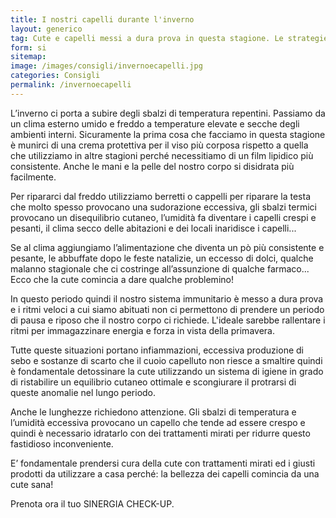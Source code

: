 ```yaml
---
title: I nostri capelli durante l'inverno
layout: generico
tag: Cute e capelli messi a dura prova in questa stagione. Le strategie per mantenerli in forma.
form: si
sitemap:
image: /images/consigli/invernoecapelli.jpg
categories: Consigli
permalink: /invernoecapelli
---
```


L’inverno ci porta a subire degli sbalzi di temperatura repentini. Passiamo da un clima esterno umido e freddo a temperature elevate e secche degli ambienti interni. Sicuramente la prima cosa che facciamo in questa stagione è munirci di una crema protettiva per il viso più corposa rispetto a quella che utilizziamo in altre stagioni perché necessitiamo di un film lipidico più consistente. Anche le mani e la pelle del nostro corpo si disidrata più facilmente.

Per ripararci dal freddo utilizziamo berretti o cappelli per riparare la testa che molto spesso provocano una sudorazione eccessiva, gli sbalzi termici provocano un disequilibrio cutaneo, l’umidità fa diventare i capelli crespi e pesanti, il clima secco delle abitazioni e dei locali inaridisce i capelli...

Se al clima aggiungiamo l’alimentazione che diventa un pò più consistente e pesante, le abbuffate dopo le feste natalizie, un eccesso di dolci, qualche malanno stagionale che ci costringe all’assunzione di qualche farmaco...
<br>Ecco che la cute comincia a dare qualche problemino!

In questo periodo quindi il nostro sistema immunitario è messo a dura prova e i ritmi veloci a cui siamo abituati non ci permettono di prendere un periodo di pausa e riposo che il nostro corpo ci richiede. L'ideale sarebbe rallentare i ritmi per immagazzinare energia e forza in vista della primavera.

Tutte queste situazioni portano infiammazioni, eccessiva produzione di sebo e sostanze di scarto che il cuoio capelluto non riesce a smaltire quindi è fondamentale detossinare la cute utilizzando un sistema di igiene in grado di ristabilire un equilibrio cutaneo ottimale e scongiurare il protrarsi di queste anomalie nel lungo periodo.

Anche le lunghezze richiedono attenzione. Gli sbalzi di temperatura e l’umidità eccessiva provocano un capello che tende ad essere crespo e quindi è necessario idratarlo con dei trattamenti mirati per ridurre questo fastidioso inconveniente.

E’ fondamentale prendersi cura della cute con trattamenti mirati ed i giusti prodotti da utilizzare a casa perché: la bellezza dei capelli comincia da una cute sana! 

Prenota ora il tuo SINERGIA CHECK-UP.
